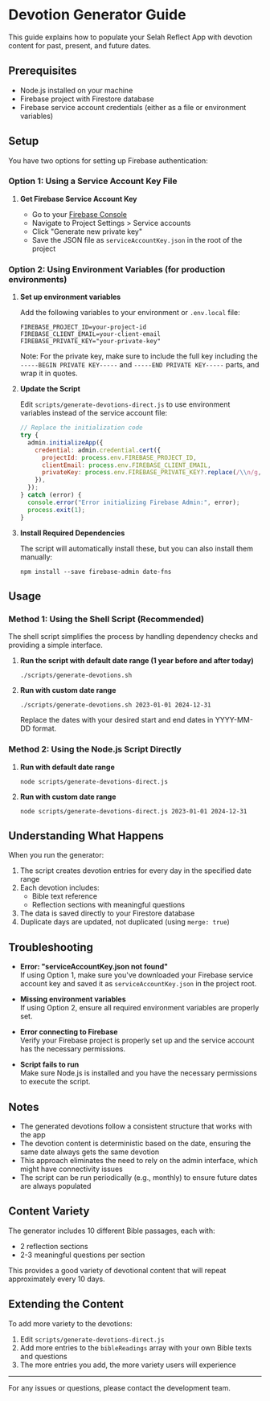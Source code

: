 # Devotion Generator Guide

This guide explains how to populate your Selah Reflect App with devotion content for past, present, and future dates.

## Prerequisites

- Node.js installed on your machine
- Firebase project with Firestore database
- Firebase service account credentials (either as a file or environment variables)

## Setup

You have two options for setting up Firebase authentication:

### Option 1: Using a Service Account Key File

1. **Get Firebase Service Account Key**

   - Go to your [Firebase Console](https://console.firebase.google.com/)
   - Navigate to Project Settings > Service accounts
   - Click "Generate new private key"
   - Save the JSON file as `serviceAccountKey.json` in the root of the project

### Option 2: Using Environment Variables (for production environments)

1. **Set up environment variables**

   Add the following variables to your environment or `.env.local` file:

   ```
   FIREBASE_PROJECT_ID=your-project-id
   FIREBASE_CLIENT_EMAIL=your-client-email
   FIREBASE_PRIVATE_KEY="your-private-key"
   ```

   Note: For the private key, make sure to include the full key including the `-----BEGIN PRIVATE KEY-----` and `-----END PRIVATE KEY-----` parts, and wrap it in quotes.

2. **Update the Script**

   Edit `scripts/generate-devotions-direct.js` to use environment variables instead of the service account file:

   ```javascript
   // Replace the initialization code
   try {
     admin.initializeApp({
       credential: admin.credential.cert({
         projectId: process.env.FIREBASE_PROJECT_ID,
         clientEmail: process.env.FIREBASE_CLIENT_EMAIL,
         privateKey: process.env.FIREBASE_PRIVATE_KEY?.replace(/\\n/g, "\n"),
       }),
     });
   } catch (error) {
     console.error("Error initializing Firebase Admin:", error);
     process.exit(1);
   }
   ```

3. **Install Required Dependencies**

   The script will automatically install these, but you can also install them manually:

   ```
   npm install --save firebase-admin date-fns
   ```

## Usage

### Method 1: Using the Shell Script (Recommended)

The shell script simplifies the process by handling dependency checks and providing a simple interface.

1. **Run the script with default date range (1 year before and after today)**

   ```
   ./scripts/generate-devotions.sh
   ```

2. **Run with custom date range**

   ```
   ./scripts/generate-devotions.sh 2023-01-01 2024-12-31
   ```

   Replace the dates with your desired start and end dates in YYYY-MM-DD format.

### Method 2: Using the Node.js Script Directly

1. **Run with default date range**

   ```
   node scripts/generate-devotions-direct.js
   ```

2. **Run with custom date range**

   ```
   node scripts/generate-devotions-direct.js 2023-01-01 2024-12-31
   ```

## Understanding What Happens

When you run the generator:

1. The script creates devotion entries for every day in the specified date range
2. Each devotion includes:
   - Bible text reference
   - Reflection sections with meaningful questions
3. The data is saved directly to your Firestore database
4. Duplicate days are updated, not duplicated (using `merge: true`)

## Troubleshooting

- **Error: "serviceAccountKey.json not found"**  
  If using Option 1, make sure you've downloaded your Firebase service account key and saved it as `serviceAccountKey.json` in the project root.

- **Missing environment variables**  
  If using Option 2, ensure all required environment variables are properly set.

- **Error connecting to Firebase**  
  Verify your Firebase project is properly set up and the service account has the necessary permissions.

- **Script fails to run**  
  Make sure Node.js is installed and you have the necessary permissions to execute the script.

## Notes

- The generated devotions follow a consistent structure that works with the app
- The devotion content is deterministic based on the date, ensuring the same date always gets the same devotion
- This approach eliminates the need to rely on the admin interface, which might have connectivity issues
- The script can be run periodically (e.g., monthly) to ensure future dates are always populated

## Content Variety

The generator includes 10 different Bible passages, each with:

- 2 reflection sections
- 2-3 meaningful questions per section

This provides a good variety of devotional content that will repeat approximately every 10 days.

## Extending the Content

To add more variety to the devotions:

1. Edit `scripts/generate-devotions-direct.js`
2. Add more entries to the `bibleReadings` array with your own Bible texts and questions
3. The more entries you add, the more variety users will experience

---

For any issues or questions, please contact the development team.
